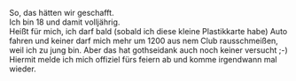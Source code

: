 <html><body><p>So, das hätten wir geschafft.<br>
Ich bin 18 und damit volljährig.<br>
Heißt für mich, ich darf bald (sobald ich diese kleine Plastikkarte habe) Auto fahren und keiner darf mich mehr um 1200 aus nem Club rausschmeißen, weil ich zu jung bin. Aber das hat gothseidank auch noch keiner versucht ;-)<br>
Hiermit melde ich mich offiziel fürs feiern ab und komme irgendwann mal wieder.</p></body></html>